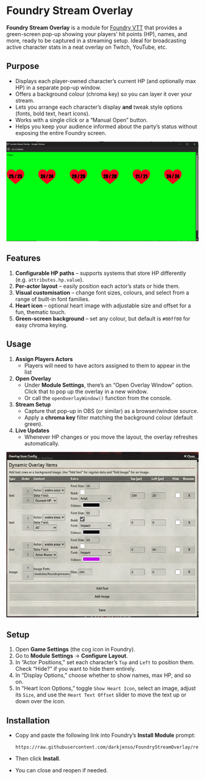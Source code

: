 # Foundry Stream Overlay

**Foundry Stream Overlay** is a module for [Foundry VTT](https://foundryvtt.com/) that provides a green-screen pop-up showing your players’ hit points (HP), names, and more, ready to be captured in a streaming setup. Ideal for broadcasting active character stats in a neat overlay on Twitch, YouTube, etc.

## Purpose

- Displays each player-owned character’s current HP (and optionally max HP) in a separate pop-up window.  
- Offers a background colour (chroma key) so you can layer it over your stream.  
- Lets you arrange each character’s display **and** tweak style options (fonts, bold text, heart icons).  
- Works with a single click or a “Manual Open” button.  
- Helps you keep your audience informed about the party’s status without exposing the entire Foundry screen.

![Overlay Example](greensh.png)

## Features

1. **Configurable HP paths** – supports systems that store HP differently (e.g. `attributes.hp.value`).
2. **Per-actor layout** – easily position each actor’s stats or hide them.
3. **Visual customisation** – change font sizes, colours, and select from a range of built-in font families.
4. **Heart icon** – optional heart image with adjustable size and offset for a fun, thematic touch.
5. **Green-screen background** – set any colour, but default is `#00ff00` for easy chroma keying.
## Usage
1. **Assign Players Actors**
   - Players will need to have actors assigned to them to appear in the list
2. **Open Overlay**  
   - Under **Module Settings**, there’s an “Open Overlay Window” option. Click that to pop up the overlay in a new window.  
   - Or call the `openOverlayWindow()` function from the console.
3. **Stream Setup**  
   - Capture that pop-up in OBS (or similar) as a browser/window source.  
   - Apply a **chroma key** filter matching the background colour (default green).
4. **Live Updates**  
   - Whenever HP changes or you move the layout, the overlay refreshes automatically.

![Overlay Example](screenshots/config.png)

## Setup

1. Open **Game Settings** (the cog icon in Foundry).
2. Go to **Module Settings** → **Configure Layout**.
3. In “Actor Positions,” set each character’s `Top` and `Left` to position them. Check “Hide?” if you want to hide them entirely.
4. In “Display Options,” choose whether to show names, max HP, and so on.
5. In “Heart Icon Options,” toggle `Show Heart Icon`, select an image, adjust its `Size`, and use the `Heart Text Offset` slider to move the text up or down over the icon.

## Installation

   - Copy and paste the following link into Foundry’s **Install Module** prompt:  
     ```
     https://raw.githubusercontent.com/darkjenso/FoundryStreamOverlay/refs/heads/main/module.json
     ```
   - Then click **Install**. 


   - You can close and reopen if needed.

